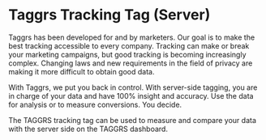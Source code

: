 # Taggrs Tracking Tag (Server)

Taggrs has been developed for and by marketers. Our goal is to make the best tracking accessible to every company. Tracking can make or break your marketing campaigns, but good tracking is becoming increasingly complex. Changing laws and new requirements in the field of privacy are making it more difficult to obtain good data.

With Taggrs, we put you back in control. With server-side tagging, you are in charge of your data and have 100% insight and accuracy. Use the data for analysis or to measure conversions. You decide.

The TAGGRS tracking tag can be used to measure and compare your data with the server side on the TAGGRS dashboard.
